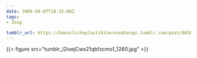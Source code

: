 ```yaml
---
date: 2009-08-07T18:32:00Z
tags:
- Zeug

tumblr_url: https://haesslicheplastiktiereundzeugs.tumblr.com/post/603849543
---
```

{{< figure src="tumblr_l2ioejCws21qbfzcmo1_1280.jpg" >}}
